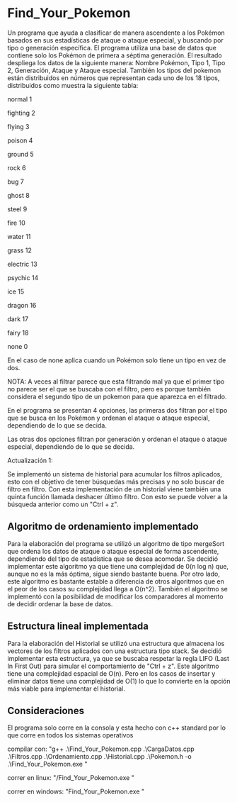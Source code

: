 # Find_Your_Pokemon
Un programa que ayuda a clasificar de manera ascendente a los Pokémon basados en sus estadísticas de ataque o ataque especial, y buscando por tipo o generación específica. El programa utiliza una base de datos que contiene solo los Pokémon de primera a séptima generación. El resultado despliega los datos de la siguiente manera: Nombre Pokémon, Tipo 1, Tipo 2, Generación, Ataque y Ataque especial. También los tipos del pokemon están distribuidos en números que representan cada uno de los 18 tipos, distribuidos como muestra la siguiente tabla:

normal	1

fighting	2

flying	3

poison	4

ground	5

rock	6

bug	7

ghost	8

steel	9

fire	10

water	11

grass	12

electric	13

psychic	14

ice	15

dragon	16

dark	17

fairy	18

none 0

En el caso de none aplica cuando un Pokémon solo tiene un tipo en vez de dos. 

NOTA: A veces al filtrar parece que esta filtrando mal ya que el primer tipo no parece ser el que se buscaba con el filtro, pero es porque también considera el segundo tipo de un pokemon para que aparezca en el filtrado.

En el programa se presentan 4 opciones, las primeras dos filtran por el tipo que se busca en los Pokémon y ordenan el ataque o ataque especial, dependiendo de lo que se decida.

Las otras dos opciones filtran por generación y ordenan el ataque o ataque especial, dependiendo de lo que se decida.

Actualización 1:

Se implementó un sistema de historial para acumular los filtros aplicados, esto con el objetivo de tener búsquedas más precisas y no solo buscar de filtro en filtro. Con esta implementación de un historial viene también una quinta función llamada deshacer último filtro. Con esto se puede volver a la búsqueda anterior como un "Ctrl + z".

## Algoritmo de ordenamiento implementado
Para la elaboración del programa se utilizó un algoritmo de tipo mergeSort que ordena los datos de ataque o ataque especial de forma ascendente, dependiendo del tipo de estadística que se desea acomodar. Se decidió implementar este algoritmo ya que tiene una complejidad de 0(n log n) que, aunque no es la más óptima, sigue siendo bastante buena. Por otro lado, este algoritmo es bastante estable a diferencia de otros algoritmos que en el peor de los casos su complejidad llega a O(n^2). También el algoritmo se implementó con la posibilidad de modificar los comparadores al momento de decidir ordenar la base de datos.

## Estructura lineal implementada
Para la elaboración del Historial se utilizó una estructura que almacena los vectores de los filtros aplicados con una estructura tipo stack. Se decidió implementar esta estructura, ya que se buscaba respetar la regla LIFO (Last In First Out) para simular el comportamiento de "Ctrl + z". Este algoritmo tiene una complejidad espacial de O(n). Pero en los casos de insertar y eliminar datos tiene una complejidad de O(1) lo que lo convierte en la opción más viable para implementar el historial.


## Consideraciones
El programa solo corre en la consola y esta hecho con c++ standard por lo que corre en todos los sistemas operativos

compilar con: "g++ .\Find_Your_Pokemon.cpp .\CargaDatos.cpp .\Filtros.cpp .\Ordenamiento.cpp  .\Historial.cpp .\Pokemon.h -o .\Find_Your_Pokemon.exe "

correr en linux: "/Find_Your_Pokemon.exe "

correr en windows: "Find_Your_Pokemon.exe "


